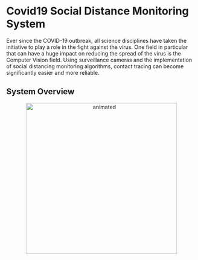 # Covid19 Social Distance Monitoring System
Ever since the COVID-19 outbreak, all science disciplines have taken the initiative to play a role in the fight against the virus. One field in particular that can have a huge impact on reducing the spread of the virus is the Computer Vision field.
Using surveillance cameras and the implementation of social distancing monitoring algorithms, contact tracing can become significantly easier and more reliable.

## System Overview
<p align="center">
  <img src="https://user-images.githubusercontent.com/74137136/154837668-e3da788e-8f5a-4d01-bdbb-03cc467d2191.jpg" alt="animated" width="400"/>
</p>
